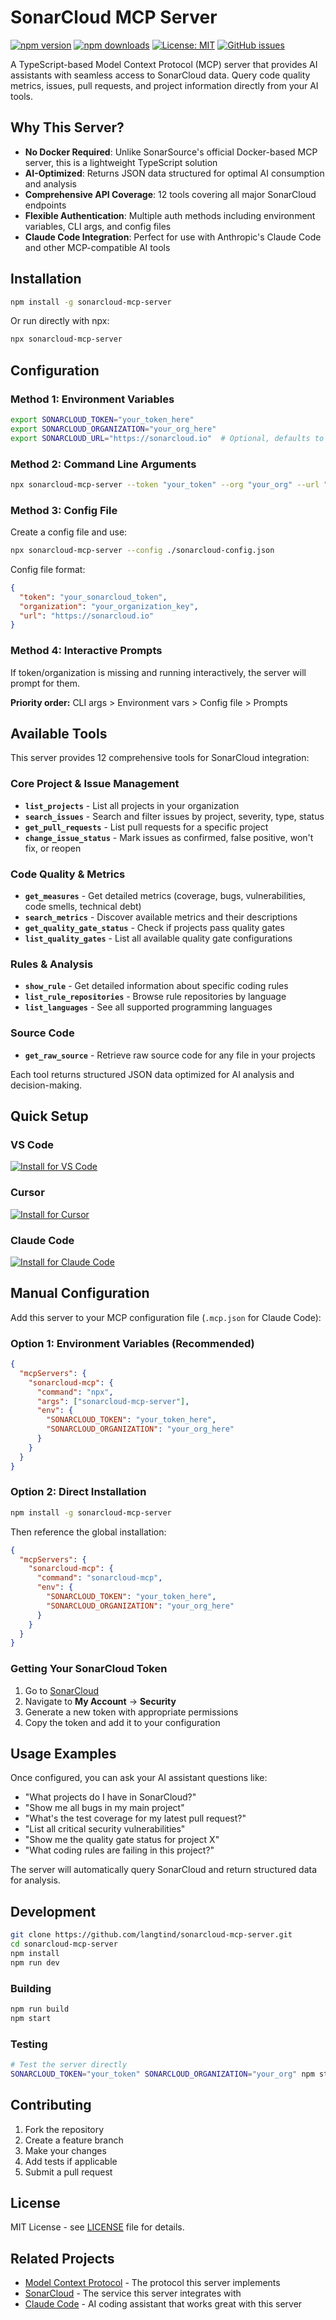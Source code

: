 # SonarCloud MCP Server

[![npm version](https://img.shields.io/npm/v/sonarcloud-mcp-server.svg)](https://www.npmjs.com/package/sonarcloud-mcp-server)
[![npm downloads](https://img.shields.io/npm/dt/sonarcloud-mcp-server.svg)](https://www.npmjs.com/package/sonarcloud-mcp-server)
[![License: MIT](https://img.shields.io/badge/License-MIT-yellow.svg)](LICENSE)
[![GitHub issues](https://img.shields.io/github/issues/langtind/sonarcloud-mcp-server.svg)](https://github.com/langtind/sonarcloud-mcp-server/issues)

A TypeScript-based Model Context Protocol (MCP) server that provides AI assistants with seamless access to SonarCloud data. Query code quality metrics, issues, pull requests, and project information directly from your AI tools.

## Why This Server?

- **No Docker Required**: Unlike SonarSource's official Docker-based MCP server, this is a lightweight TypeScript solution
- **AI-Optimized**: Returns JSON data structured for optimal AI consumption and analysis
- **Comprehensive API Coverage**: 12 tools covering all major SonarCloud endpoints
- **Flexible Authentication**: Multiple auth methods including environment variables, CLI args, and config files
- **Claude Code Integration**: Perfect for use with Anthropic's Claude Code and other MCP-compatible AI tools

## Installation

```bash
npm install -g sonarcloud-mcp-server
```

Or run directly with npx:

```bash
npx sonarcloud-mcp-server
```

## Configuration

### Method 1: Environment Variables
```bash
export SONARCLOUD_TOKEN="your_token_here"
export SONARCLOUD_ORGANIZATION="your_org_here"
export SONARCLOUD_URL="https://sonarcloud.io"  # Optional, defaults to sonarcloud.io
```

### Method 2: Command Line Arguments
```bash
npx sonarcloud-mcp-server --token "your_token" --org "your_org" --url "https://sonarcloud.io"
```

### Method 3: Config File
Create a config file and use:
```bash
npx sonarcloud-mcp-server --config ./sonarcloud-config.json
```

Config file format:
```json
{
  "token": "your_sonarcloud_token",
  "organization": "your_organization_key", 
  "url": "https://sonarcloud.io"
}
```

### Method 4: Interactive Prompts
If token/organization is missing and running interactively, the server will prompt for them.

**Priority order:** CLI args > Environment vars > Config file > Prompts

## Available Tools

This server provides 12 comprehensive tools for SonarCloud integration:

### Core Project & Issue Management
- **`list_projects`** - List all projects in your organization
- **`search_issues`** - Search and filter issues by project, severity, type, status
- **`get_pull_requests`** - List pull requests for a specific project
- **`change_issue_status`** - Mark issues as confirmed, false positive, won't fix, or reopen

### Code Quality & Metrics
- **`get_measures`** - Get detailed metrics (coverage, bugs, vulnerabilities, code smells, technical debt)
- **`search_metrics`** - Discover available metrics and their descriptions
- **`get_quality_gate_status`** - Check if projects pass quality gates
- **`list_quality_gates`** - List all available quality gate configurations

### Rules & Analysis
- **`show_rule`** - Get detailed information about specific coding rules
- **`list_rule_repositories`** - Browse rule repositories by language
- **`list_languages`** - See all supported programming languages

### Source Code
- **`get_raw_source`** - Retrieve raw source code for any file in your projects

Each tool returns structured JSON data optimized for AI analysis and decision-making.

## Quick Setup

### VS Code

[![Install for VS Code](https://img.shields.io/badge/VS_Code-Install_SonarCloud_MCP-0098FF?style=flat-square&logo=visualstudiocode&logoColor=white)](https://insiders.vscode.dev/redirect/mcp/install?name=sonarcloud-mcp&inputs=%5B%7B%22id%22%3A%22SONARCLOUD_TOKEN%22%2C%22type%22%3A%22promptString%22%2C%22description%22%3A%22SonarCloud%20Token%22%2C%22password%22%3Atrue%7D%2C%7B%22id%22%3A%22SONARCLOUD_ORGANIZATION%22%2C%22type%22%3A%22promptString%22%2C%22description%22%3A%22SonarCloud%20Organization%20Key%22%2C%22password%22%3Afalse%7D%5D&config=%7B%22command%22%3A%22npx%22%2C%22args%22%3A%5B%22sonarcloud-mcp-server%22%5D%2C%22env%22%3A%7B%22SONARCLOUD_TOKEN%22%3A%22%24%7Binput%3ASONARCLOUD_TOKEN%7D%22%2C%22SONARCLOUD_ORGANIZATION%22%3A%22%24%7Binput%3ASONARCLOUD_ORGANIZATION%7D%22%7D%7D)

### Cursor

[![Install for Cursor](https://cursor.com/deeplink/mcp-install-dark.svg)](https://cursor.com/install-mcp?name=sonarcloud-mcp&config=eyJjb21tYW5kIjoibnB4IiwiYXJncyI6WyJzb25hcmNsb3VkLW1jcC1zZXJ2ZXIiXSwiZW52Ijp7IlNPTkFSQ0xPVURfVE9LRU4iOiI8dG9rZW4%2BIiwiU09OQVJDTE9VRF9PUkdBTklaQVRJT04iOiI8b3JnPiJ9fQ%3D%3D)

### Claude Code

[![Install for Claude Code](https://img.shields.io/badge/Claude_Code-Install_SonarCloud_MCP-FF6B35?style=flat-square&logo=anthropic&logoColor=white)](claude-desktop://install-mcp-server?name=sonarcloud-mcp&serverConfig=%7B%22command%22%3A%22npx%22%2C%22args%22%3A%5B%22sonarcloud-mcp-server%22%5D%2C%22env%22%3A%7B%22SONARCLOUD_TOKEN%22%3A%22%3Ctoken%3E%22%2C%22SONARCLOUD_ORGANIZATION%22%3A%22%3Corg%3E%22%7D%7D)

## Manual Configuration

Add this server to your MCP configuration file (`.mcp.json` for Claude Code):

### Option 1: Environment Variables (Recommended)
```json
{
  "mcpServers": {
    "sonarcloud-mcp": {
      "command": "npx",
      "args": ["sonarcloud-mcp-server"],
      "env": {
        "SONARCLOUD_TOKEN": "your_token_here",
        "SONARCLOUD_ORGANIZATION": "your_org_here"
      }
    }
  }
}
```

### Option 2: Direct Installation
```bash
npm install -g sonarcloud-mcp-server
```

Then reference the global installation:
```json
{
  "mcpServers": {
    "sonarcloud-mcp": {
      "command": "sonarcloud-mcp",
      "env": {
        "SONARCLOUD_TOKEN": "your_token_here",
        "SONARCLOUD_ORGANIZATION": "your_org_here"
      }
    }
  }
}
```

### Getting Your SonarCloud Token

1. Go to [SonarCloud](https://sonarcloud.io)
2. Navigate to **My Account** → **Security**
3. Generate a new token with appropriate permissions
4. Copy the token and add it to your configuration

## Usage Examples

Once configured, you can ask your AI assistant questions like:

- "What projects do I have in SonarCloud?"
- "Show me all bugs in my main project"
- "What's the test coverage for my latest pull request?"
- "List all critical security vulnerabilities" 
- "Show me the quality gate status for project X"
- "What coding rules are failing in this project?"

The server will automatically query SonarCloud and return structured data for analysis.

## Development

```bash
git clone https://github.com/langtind/sonarcloud-mcp-server.git
cd sonarcloud-mcp-server
npm install
npm run dev
```

### Building

```bash
npm run build
npm start
```

### Testing

```bash
# Test the server directly
SONARCLOUD_TOKEN="your_token" SONARCLOUD_ORGANIZATION="your_org" npm start
```

## Contributing

1. Fork the repository
2. Create a feature branch
3. Make your changes
4. Add tests if applicable
5. Submit a pull request

## License

MIT License - see [LICENSE](LICENSE) file for details.

## Related Projects

- [Model Context Protocol](https://modelcontextprotocol.io/) - The protocol this server implements
- [SonarCloud](https://sonarcloud.io/) - The service this server integrates with
- [Claude Code](https://claude.ai/code) - AI coding assistant that works great with this server